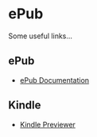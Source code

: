 # ePub
Some useful links...

## ePub
- [ePub Documentation](https://idpf.org/epub/dir)

## Kindle
- [Kindle Previewer](https://www.amazon.com/Kindle-Previewer/b?node=21381691011)
